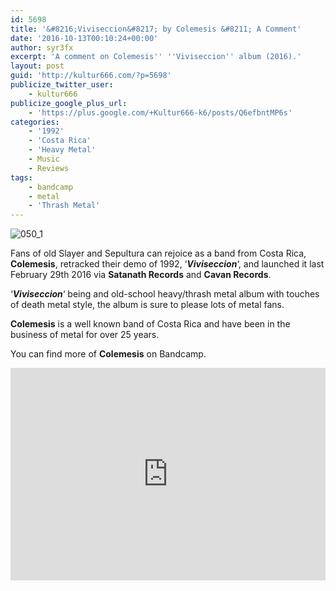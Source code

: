 ```yaml
---
id: 5698
title: '&#8216;Viviseccion&#8217; by Colemesis &#8211; A Comment'
date: '2016-10-13T00:10:24+00:00'
author: syr3fx
excerpt: 'A comment on Colemesis'' ''Viviseccion'' album (2016).'
layout: post
guid: 'http://kultur666.com/?p=5698'
publicize_twitter_user:
    - kultur666
publicize_google_plus_url:
    - 'https://plus.google.com/+Kultur666-k6/posts/Q6efbntMP6s'
categories:
    - '1992'
    - 'Costa Rica'
    - 'Heavy Metal'
    - Music
    - Reviews
tags:
    - bandcamp
    - metal
    - 'Thrash Metal'
---
```


![050_1](http://localhost:8080/wp-content/uploads/2016/10/050_1.jpg)

Fans of old Slayer and Sepultura can rejoice as a band from Costa Rica, **Colemesis**, retracked their demo of 1992, ‘***Viviseccion***‘, and launched it last February 29th 2016 via **Satanath Records** and **Cavan Records**.

‘***Viviseccion***‘ being and old-school heavy/thrash metal album with touches of death metal style, the album is sure to please lots of metal fans.

**Colemesis** is a well known band of Costa Rica and have been in the business of metal for over 25 years.

You can find more of **Colemesis** on Bandcamp.

<iframe style="border: 0; width: 100%; height: 340px;" src="https://bandcamp.com/EmbeddedPlayer/album=103591232/size=large/bgcol=333333/linkcol=e99708/tracklist=false/transparent=true/" seamless></iframe>